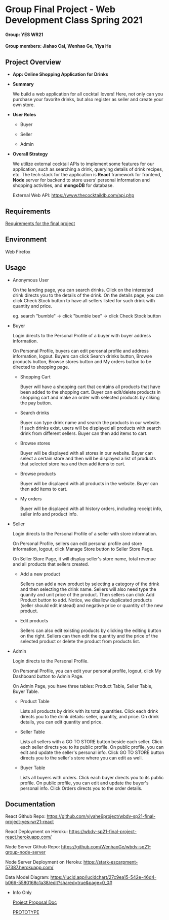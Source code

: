 # Group Final Project - Web Development Class Spring 2021

#### Group: YES WR21
#### Group members: Jiahao Cai, Wenhao Ge, Yiya He

## Project Overview
- **App: Online Shopping Application for Drinks** 

- **Summary**

  We build a web application for all cocktail lovers! Here, not only can you purchase your favorite drinks, but also register as seller and create your own store.
  
- **User Roles**
  - Buyer
  
  - Seller
  
  - Admin
  
- **Overall Strategy**

  We utilize external cocktail APIs to implement some features for our application, such as searching a drink, querying details of drink recipes, etc. The tech stack for the application is **React** framework for frontend, **Node** server for backend to store users’ personal information and shopping activities, and **mongoDB** for database.  

  External Web API: https://www.thecocktaildb.com/api.php 


## Requirements
[Requirements for the final project](https://docs.google.com/document/d/1De-UdZ8LpJt6tftlCsYcZz-BCyh8Nljz7KYO5DY00_8/edit?usp=sharing)

## Environment

Web Firefox 


## Usage
- Anonymous User

  On the landing page, you can search drinks. Click on the interested drink directs you to the details of the drink. On the details page, you can click Check Stock button to have all sellers listed for such drink with quantity and price.
  
  eg. search "bumble" -> click "bumble bee" -> click Check Stock button
  
- Buyer

  Login directs to the Personal Profile of a buyer with buyer address information.
  
  On Personal Profile, buyers can edit perosnal profile and address information, logout. Buyers can click Search drinks button, Browse products button, Browse stores button and My orders button to be directed to shopping page.
  
  - Shopping Cart

    Buyer will have a shopping cart that contains all products that have been added to the shopping cart. Buyer can edit/delete products in shopping cart and make an order with selected products by cliking the pay button.
  
  - Search drinks
    
    Buyer can type drink name and search the products in our website. If such drinks exist, users will be displayed all products with search drink from different sellers. Buyer can then add items to cart.
    
  - Browse stores

    Buyer will be displayed with all stores in our website. Buyer can select a certain store and then will be displayed a list of products that selected store has and then add items to cart.
    
  - Browse products

    Buyer will be displayed with all products in the website. Buyer can then add items to cart.
    
  - My orders

    Buyer will be displayed with all history orders, including receipt info, seller info and product info.

- Seller

  Login directs to the Personal Profile of a seller with store information.
  
  On Personal Profile, sellers can edit personal profile and store information, logout, click Manage Store button to Seller Store Page.
  
  On Seller Store Page, it will display seller's store name, total revenue and all products that sellers created.
  
  - Add a new product
    
    Sellers can add a new product by selecting a category of the drink and then selecting the drink name. Sellers will also need type the quanity and unit price of the product. Then sellers can click Add Product button to add. Notice, we disallow duplicated products (seller should edit instead) and negative price or quantity of the new product.
    
  - Edit products
    
    Sellers can also edit existing products by clicking the editing button on the right. Sellers can then edit the quantity and the price of the selected product or delete the product from products list.

- Admin

  Login directs to the Personal Profile.
 
  On Personal Profile, you can edit your personal profile, logout, click My Dashboard button to Admin Page.

  On Admin Page, you have three tables: Product Table, Seller Table, Buyer Table.

  - Product Table 

    Lists all products by drink with its total quantities. Click each drink directs you to the drink details: seller, quantity, and price. On drink details, you can edit quantity and price.
 
  - Seller Table
  
    Lists all sellers with a GO TO STORE button beside each seller. Click each seller directs you to its public profile. On public profile, you can edit and update the seller's personal info. Click GO TO STORE button directs you to the seller's store where you can edit as well.
 
  - Buyer Table
 
    Lists all buyers with orders. Click each buyer directs you to its public profile. On public profile, you can edit and update the buyer's personal info. Click Orders directs you to the order details.
   

## Documentation
React Github Repo: https://github.com/yiyahe6project/wbdv-sp21-final-project-yes-wr21-react 

React Deployment on Heroku: https://wbdv-sp21-final-project-react.herokuapp.com/

Node Server Github Repo: https://github.com/WenhaoGe/wbdv-sp21-group-node-server 

Node Server Deployment on Heroku: https://stark-escarpment-57387.herokuapp.com/

Data Model Diagram: https://lucid.app/lucidchart/27c9ea15-542e-46d4-b066-5580168c1a38/edit?shared=true&page=0_0# 

- Info Only

  [Project Proposal Doc](https://docs.google.com/document/d/1f3nphuXPC9qb5DPpZn0fZS5PNubNFAlvHAIjrfeDlmU/edit?usp=sharing)
  
  [PROTOTYPE](https://docs.google.com/document/d/1cBIIGfY1SELaDxHcgyQDbQm0P2pnOK4YSXP0V9RAzXI/edit#)


